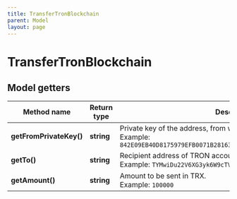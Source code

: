 ```yaml
---
title: TransferTronBlockchain
parent: Model
layout: page
---
```


# TransferTronBlockchain

## Model getters

Method name | Return type | Description | Notes
------------ | ------------- | ------------- | -------------
**getFromPrivateKey()** | **string** | Private key of the address, from which the TRX will be sent. <br>Example: `842E09EB40D8175979EFB0071B28163E11AED0F14BDD84090A4CEFB936EF5701` |
**getTo()** | **string** | Recipient address of TRON account in Base58 format. <br>Example: `TYMwiDu22V6XG3yk6W9cTVBz48okKLRczh` |
**getAmount()** | **string** | Amount to be sent in TRX. <br>Example: `100000` |

